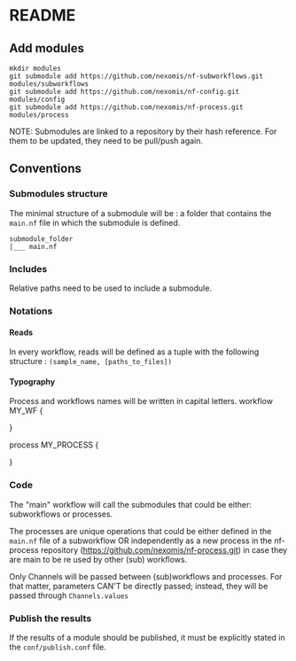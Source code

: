 # README
## Add modules

```
mkdir modules
git submodule add https://github.com/nexomis/nf-subworkflows.git modules/subworkflows
git submodule add https://github.com/nexomis/nf-config.git modules/config
git submodule add https://github.com/nexomis/nf-process.git modules/process
```
NOTE: Submodules are linked to a repository by their hash reference. For them to be updated, they need to be pull/push again. 


## Conventions
### Submodules structure
The minimal structure of a submodule will be : a folder that contains the `main.nf` file in which the submodule is defined.
```
submodule_folder
|___ main.nf
```

### Includes
Relative paths need to be used to include a submodule.

### Notations
#### Reads
In every workflow, reads will be defined as a tuple with the following structure : `(sample_name, [paths_to_files])`

#### Typography
Process and workflows names will be written in capital letters.
workflow MY_WF {

}

process MY_PROCESS {

}

### Code
The "main" workflow will call the submodules that could be either: subworkflows or processes.

The processes are unique operations that could be either defined in the `main.nf` file of a subworkflow OR independently as a new process in the nf-process repository (https://github.com/nexomis/nf-process.git) in case they are main to be re used by other (sub) workflows.

Only Channels will be passed between (sub)workflows and processes. For that matter, parameters CAN'T be directly passed; instead, they will be passed through `Channels.values`

### Publish the results
If the results of a module should be published, it must be explicitly stated in the `conf/publish.conf` file.
